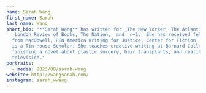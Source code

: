 ```yaml
---
name: Sarah Wang
first_name: Sarah
last_name: Wang
short_bio: "**Sarah Wang** has written for _The New Yorker, The Atlantic,_ the
  _London Review of Books, The Nation,_ and _n+1._ She has received fellowships
  from MacDowell, PEN America Writing for Justice, Center for Fiction, NYFA, and
  is a Tin House Scholar. She teaches creative writing at Barnard College and is
  finishing a novel about plastic surgery, hair transplants, and reality
  television."
portraits:
  - media: 2023/08/sarah-wang
website: http://wangsarah.com/
instagram: sarah_wwang
---
```

